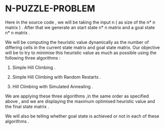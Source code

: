 # N-PUZZLE-PROBLEM

Here in the source code , we will be taking the input n ( as size of the n* n  matrix ) .
After that we generate an start state n* n matrix and a goal state n* n matrix .

We will be computing the heuristic value dynamically as the number of differing cells in the current state matrix and goal state matrix.
Our objective will be to try to minimise this heuristic value as much as possible using the following three algorithms :

1) Simple Hill Climbing .

2) Simple Hill Climbing with Random Restarts .

3) Hill Climbing with Simulated Annealing .

We are applying these three algorithms ,in the same order as specified above , and we are displaying the maximum optimised heuristic value and the final state matrix .

We will also be telling whether goal state is achieved or not in each of these algorithms .
